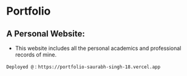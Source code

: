 # Portfolio

## A Personal Website:
  - This website includes all the personal academics and professional records of mine.

`Deployed @` : `https://portfolio-saurabh-singh-18.vercel.app`
